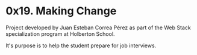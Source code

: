 # 0x19. Making Change

Project developed by Juan Esteban Correa Pérez as part of the Web Stack specialization program at Holberton School.

It's purpose is to help the student prepare for job interviews.
